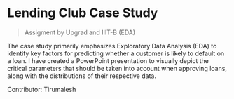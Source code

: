 # Lending Club Case Study
> Assigment by Upgrad and IIIT-B (EDA)

The case study primarily emphasizes Exploratory Data Analysis (EDA) to identify key factors for predicting whether a customer is likely to default on a loan. I have created a PowerPoint presentation to visually depict the critical parameters that should be taken into account when approving loans, along with the distributions of their respective data.

Contributor:
Tirumalesh
